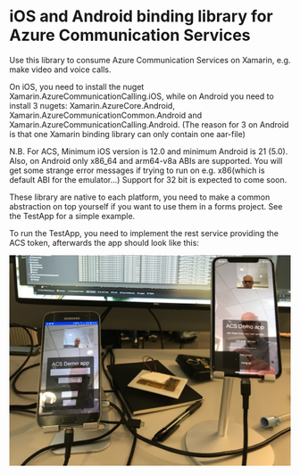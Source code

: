 iOS and Android binding library for Azure Communication Services
================================================================

Use this library to consume Azure Communication Services on Xamarin,
e.g. make video and voice calls.

On iOS, you need to install the nuget Xamarin.AzureCommunicationCalling.iOS,
while on Android you need to install 3 nugets: Xamarin.AzureCore.Android,
Xamarin.AzureCommunicationCommon.Android and Xamarin.AzureCommunicationCalling.Android.
(The reason for 3 on Android is that one Xamarin binding library can only contain one aar-file)

N.B. For ACS, Minimum iOS version is 12.0 and minimum Android is 21 (5.0).
Also, on Android only x86_64 and arm64-v8a ABIs are supported. You will get some
strange error messages if trying to run on e.g. x86(which is default ABI for the emulator...)
Support for 32 bit is expected to come soon.

These library are native to each platform, you need to make a common abstraction on top
yourself if you want to use them in a forms project. See the TestApp for a simple example.

To run the TestApp, you need to implement the rest service providing the ACS token, 
afterwards the app should look like this:

![alt "Test app"](testapp.jpg "Test app")

